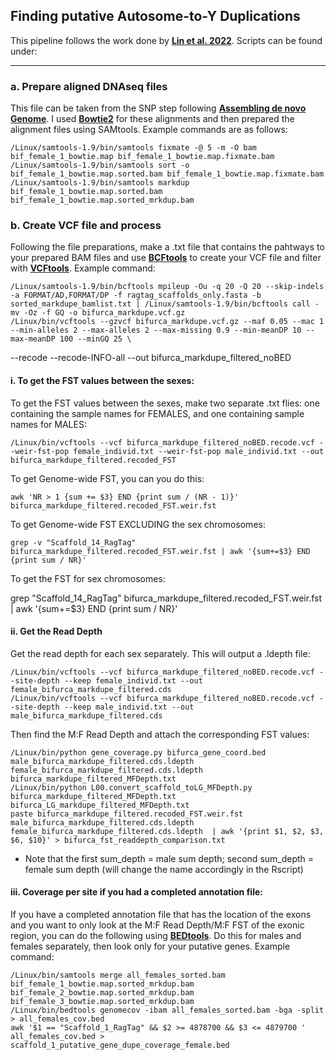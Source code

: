 ## Finding putative Autosome-to-Y Duplications


This pipeline follows the work done by **[Lin et al. 2022](https://github.com/Lin-Yuying/GuppyGeneDuplication)**. Scripts can be found under:

------------------------------------------------------------------------------------------------------------------------------------

### a. Prepare aligned DNAseq files

This file can be taken from the SNP step following **[Assembling de novo Genome]()**. I used **[Bowtie2](https://bowtie-bio.sourceforge.net/bowtie2/index.shtml)** for these alignments and then prepared the alignment files using SAMtools. Example commands are as follows:

    /Linux/samtools-1.9/bin/samtools fixmate -@ 5 -m -O bam bif_female_1_bowtie.map bif_female_1_bowtie.map.fixmate.bam
    /Linux/samtools-1.9/bin/samtools sort -o bif_female_1_bowtie.map.sorted.bam bif_female_1_bowtie.map.fixmate.bam
    /Linux/samtools-1.9/bin/samtools markdup bif_female_1_bowtie.map.sorted.bam bif_female_1_bowtie.map.sorted_mrkdup.bam

### b. Create VCF file and  process

Following the file preparations, make a .txt file that contains the pahtways to your prepared BAM files and use **[BCFtools](https://samtools.github.io/bcftools/bcftools.html)** to create your VCF file and filter with **[VCFtools](https://vcftools.github.io/man_latest.html)**. Example command:

    /Linux/samtools-1.9/bin/bcftools mpileup -Ou -q 20 -Q 20 --skip-indels -a FORMAT/AD,FORMAT/DP -f ragtag_scaffolds_only.fasta -b sorted_markdupe_bamlist.txt | /Linux/samtools-1.9/bin/bcftools call -mv -Oz -f GQ -o bifurca_markdupe.vcf.gz	
    /Linux/bin/vcftools --gzvcf bifurca_markdupe.vcf.gz --maf 0.05 --mac 1 --min-alleles 2 --max-alleles 2 --max-missing 0.9 --min-meanDP 10 --max-meanDP 100 --minGQ 25 \
--recode --recode-INFO-all --out bifurca_markdupe_filtered_noBED
    
#### i. To get the FST values between the sexes:

To get the FST values between the sexes, make two separate .txt flies: one containing the sample names for FEMALES, and one containing sample names for MALES:

    /Linux/bin/vcftools --vcf bifurca_markdupe_filtered_noBED.recode.vcf --weir-fst-pop female_individ.txt --weir-fst-pop male_individ.txt --out bifurca_markdupe_filtered.recoded_FST

To get Genome-wide FST, you can you do this:

    awk 'NR > 1 {sum += $3} END {print sum / (NR - 1)}' bifurca_markdupe_filtered.recoded_FST.weir.fst

To get Genome-wide FST EXCLUDING the sex chromosomes:

    grep -v "Scaffold_14_RagTag" bifurca_markdupe_filtered.recoded_FST.weir.fst | awk '{sum+=$3} END {print sum / NR}'

To get the FST for sex chromosomes:

   grep "Scaffold_14_RagTag" bifurca_markdupe_filtered.recoded_FST.weir.fst | awk '{sum+=$3} END {print sum / NR}'


#### ii. Get the Read Depth

Get the read depth for each sex separately. This will output a .ldepth file:

    /Linux/bin/vcftools --vcf bifurca_markdupe_filtered_noBED.recode.vcf --site-depth --keep female_individ.txt --out female_bifurca_markdupe_filtered.cds
    /Linux/bin/vcftools --vcf bifurca_markdupe_filtered_noBED.recode.vcf --site-depth --keep male_individ.txt --out male_bifurca_markdupe_filtered.cds

Then find the M:F Read Depth and attach the corresponding FST values:

    /Linux/bin/python gene_coverage.py bifurca_gene_coord.bed male_bifurca_markdupe_filtered.cds.ldepth female_bifurca_markdupe_filtered.cds.ldepth bifurca_markdupe_filtered_MFDepth.txt
    /Linux/bin/python L00.convert_scaffold_toLG_MFDepth.py bifurca_markdupe_filtered_MFDepth.txt bifurca_LG_markdupe_filtered_MFDepth.txt
    paste bifurca_markdupe_filtered.recoded_FST.weir.fst male_bifurca_markdupe_filtered.cds.ldepth female_bifurca_markdupe_filtered.cds.ldepth  | awk '{print $1, $2, $3, $6, $10}' > bifurca_fst_readdepth_comparison.txt

  * Note that the first sum_depth = male sum depth; second sum_depth = female sum depth (will change the name accordingly in the Rscript)

#### iii. Coverage per site if you had a completed annotation file:

If you have a completed annotation file that has the location of the exons and you want to only look at the M:F Read Depth/M:F FST of the exonic region, you can do the following using **[BEDtools](https://bedtools.readthedocs.io/en/latest/)**. Do this for males and females separately, then look only for your putative genes. Example command:

    /Linux/bin/samtools merge all_females_sorted.bam bif_female_1_bowtie.map.sorted_mrkdup.bam bif_female_2_bowtie.map.sorted_mrkdup.bam bif_female_3_bowtie.map.sorted_mrkdup.bam
    /Linux/bin/bedtools genomecov -ibam all_females_sorted.bam -bga -split > all_females_cov.bed
    awk '$1 == "Scaffold_1_RagTag" && $2 >= 4878700 && $3 <= 4879700 ' all_females_cov.bed > scaffold_1_putative_gene_dupe_coverage_female.bed




